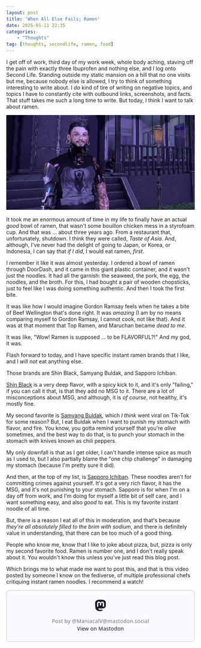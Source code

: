 ```yaml
---
layout: post
title: 'When All Else Fails; Ramen'
date: 2025-01-11 22:35
categories:
    - "Thoughts"
tag: [thoughts, secondlife, ramen, food]
---
```

I get off of work, third day of my work week, whole body aching, staving off the pain with exactly three Ibuprofen and nothing else, and I log onto Second Life. Standing outside my static mansion on a hill that no one visits but me, because nobody else is allowed, I try to think of something interesting to write about. I *do* kind of tire of writing on negative topics, and topics I have to constantly cite with outbound links, screenshots, and facts. That stuff takes me such a long time to write. But today, I think I want to talk about ramen.

<img src="/img/posts/ramen/Screenshot from 2025-01-11 22-35-02.png">

It took me an enormous amount of time in my life to finally have an actual *good* bowl of ramen, that wasn't some bouillon chicken mess in a styrofoam cup. And that was ... about three years ago. From a restaurant that, unfortunately, shutdown. I think they were called, *Taste of Asia*. And, although, I've never had the delight of going to Japan, or Korea, or Indonesia, I can say that *if I did*, I would eat ramen, *first*.

I remember it like it was almost yesterday. I ordered a bowl of ramen through DoorDash, and it came in this giant plastic container, and it wasn't just the noodles. It had all the garnish: the seaweed, the pork, the egg, the noodles, and the broth. For this, I had bought a pair of wooden chopsticks, just to feel like I was doing something authentic. And then I took the first bite.

It was like how I would imagine Gordon Ramsay feels when he takes a bite of Beef Wellington that's done right. It was *amazing* (I am by no means comparing myself to Gordon Ramsay, I cannot cook, not like that). And it was at that moment that Top Ramen, and Maruchan became *dead to me*.

It was like, "Wow! Ramen is supposed ... to be FLAVORFUL?!" And my god, it was.

Flash forward to today, and I have specific instant ramen brands that I like, and I *will not* eat anything else. 

Those brands are Shin Black, Samyang Buldak, and Sapporo Ichiban.

<a href="https://www.amazon.com/Nongshim-Premium-Instant-Vegetables-Microwaveable/dp/B00BEIKRBY?crid=2RE7NPU9EHR9K&dib=eyJ2IjoiMSJ9.xHXapwCC-Pv1Rkl5NuAhr0c8kYwdRXFVhgSX-3UMw0Wnvc9qqQeRxHo7Os5h8UClrR95R2fnI59DCUvniIQ92ulpZNCh3gDHVS-XQcu7YgRoNxd-_DU4JTEKQvlF-znZx7qEpJOyey2WqvqmL8nqYSsGfpEBBZEPVnJjzicej_ObtMyjtjr4P8nlSscijr37CgwE79hgwNbwG06SKq77-KOi53SrAKlTv61lh5M15HuamGc8W2yCAWjCEs77oKA0Dp6atgNk01_BB71fBfjUpt0hRfDGzwi4pfS1VvDHLviVyWwmp32otbymQ9ApZHoxaRgMpuB8k1zVlF-JCBVzf9EQKh49UT3fxxbxodlmZnSEL1o00hLvn3AYoJTxgER2Bg4Os61GXeBN08gSxkk05zJ8DrDq5eIi5c9brGmIZ5t1VYe6j-IEpYTIFxVXbxqK.lcdRf5LTMCSCsoWYfPlylZYKYyhJLOodMyNpt1vj4Yo&dib_tag=se&keywords=shin%2Bblack%2Bramen&qid=1736653783&rdc=1&sprefix=shin%2Bblack%2Bramen%2Caps%2C160&sr=8-1&th=1" target="_blank">Shin Black</a> is a very deep flavor, with a spicy kick to it, and it's only "failing," if you can call it that, is that they add no MSG to it. There are a lot of misconceptions about MSG, and although, it is *of course*, not healthy, it's mostly fine.

My second favorite is <a href="https://www.amazon.com/Samyang-Chicken-Stir-Fried-Instant-Carbonara/dp/B0C85RZWP3?crid=131JM9EPLBZT8&dib=eyJ2IjoiMSJ9.6A_Wx8Fgg5bqODsI4eTvqrnOGnYuDJutso-YGIlKV0s-sFrFLP5UYlj2Q157ri2xOEtloVA0pXoesaHFZIOJGnM6Qr9M5M85HMwI19KhZfcZXkQpyBAdY-jQF2o8VelyMl5jFmdPdaLXNc80P0u7-ur2ehMJd33qrE_w-Gq5VGluynQOpRJcvL-dlttRjmQUcA4G1TRW4R6-hZlZlQMcrK1HuVfiz_4HgragJ_0E2NkFOI8UlEpIzzhN-vnw8eapvY05aLJW5FWec81mK5cMUyw-yLrr8gDGU88ZGjDBZLg.MIN95VxYZgR_yZ4f6sLG8mY65sCrmJCVgldhPx1qc-4&dib_tag=se&keywords=buldak+ramen&qid=1736653938&sprefix=buldack+rame%2Caps%2C107&sr=8-1" target="_blank">Samyang Buldak</a>, which *I think* went viral on Tik-Tok for some reason? But, I eat Buldak when I want to punish my stomach with flavor, and fire. You know, you gotta remind yourself that you're *alive* sometimes, and the best way to do that, is to punch your stomach in the stomach with knives known as chili peppers.

My only downfall is that as I get older, I can't handle intense spice as much as I used to, but I also partially blame the "one chip challenge" in damaging my stomach (because I'm pretty sure it did).

And then, at the top of my list, is <a href="https://www.amazon.com/Sapporo-Ichiban-Ramen-Noodles-Original/dp/B00N3K2I7C?crid=38KAYZH9AQS00&dib=eyJ2IjoiMSJ9.q27X2atTczpdkfJHBSaPeKqPahqyU_Pjj15jmlHLcD0q3jXsg6MvZcPik47MPIk7qU_NElfaZ-cuOt2Zk0QbpjUMMKUP7oCKYiKKEqaONMH7TuIkKu7LzBkTT0pkJBm_FVMlQNbcWL5Hbu1F7Euz9n0KTfGfl5cYY_2tm2pYX2W-NnogOSV39jYWm3nhZl03egJXc6gdSbkiNUDNQhODxmNXrofOxT5qh_Dsycav_8hYn8UfnhoFMdqhXFVuBooCWb-anKczlJ8qxcRCLxFsnUeQIylv4cLSlp7ieuKvZ5nvvOqQc2g1rPZtZhD_ULES18ceF83Qkzzl0I4F-XeH2sL7E0qh9pb_bSy4APnhCw9dzs1zWCYCwZ5USa8mWzOQA0jtSsrmOUSJPP_-g_2bfcroWmNnuSD3PIhjSxx6mP9N6Vrt1N62U_qT9nRk_-A7.bKFf-8TaiM8U2_kL0nIb71K88IV6QX64sMXkZqnJ3gQ&dib_tag=se&keywords=sapporo%2Bichiban%2Bramen&qid=1736654126&rdc=1&sprefix=sappora%2Bic%2Caps%2C115&sr=8-1&th=1" target="_blank">Sapporo Ichiban</a>. These noodles aren't for committing crimes against yourself. It's got a very rich flavor, it has the MSG, and it's not punishing to your stomach. Sapporo is for when I'm on a day off from work, and I'm doing for myself a little bit of self care, and I want something easy, and also *good* to eat. This is my favorite instant noodle of all time.

But, there is a reason I eat all of this in moderation, and that's because *they're all absolutely filled to the brim with sodium*, and there is definitely value in understanding, that there can be too much of a good thing.

People who know me, know that I like to joke about pizza, but, pizza is only my second favorite food. Ramen is number one, and I don't really speak about it. You wouldn't know this unless you've just read this blog post.

Which brings me to what made me want to post this, and that is this video posted by someone I know on the fediverse, of multiple professional chefs critiquing instant ramen noodles. I recommend a watch!

<blockquote class="mastodon-embed" data-embed-url="https://mastodon.social/@ManiacalV/113813166547141709/embed" style="background: #FCF8FF; border-radius: 8px; border: 1px solid #C9C4DA; margin: 0; max-width: 540px; min-width: 270px; overflow: hidden; padding: 0;"> <a href="https://mastodon.social/@ManiacalV/113813166547141709" target="_blank" style="align-items: center; color: #1C1A25; display: flex; flex-direction: column; font-family: system-ui, -apple-system, BlinkMacSystemFont, 'Segoe UI', Oxygen, Ubuntu, Cantarell, 'Fira Sans', 'Droid Sans', 'Helvetica Neue', Roboto, sans-serif; font-size: 14px; justify-content: center; letter-spacing: 0.25px; line-height: 20px; padding: 24px; text-decoration: none;"> <svg xmlns="http://www.w3.org/2000/svg" xmlns:xlink="http://www.w3.org/1999/xlink" width="32" height="32" viewBox="0 0 79 75"><path d="M74.7135 16.6043C73.6199 8.54587 66.5351 2.19527 58.1366 0.964691C56.7196 0.756754 51.351 0 38.9148 0H38.822C26.3824 0 23.7135 0.756754 22.2966 0.964691C14.1319 2.16118 6.67571 7.86752 4.86669 16.0214C3.99657 20.0369 3.90371 24.4888 4.06535 28.5726C4.29578 34.4289 4.34049 40.275 4.877 46.1075C5.24791 49.9817 5.89495 53.8251 6.81328 57.6088C8.53288 64.5968 15.4938 70.4122 22.3138 72.7848C29.6155 75.259 37.468 75.6697 44.9919 73.971C45.8196 73.7801 46.6381 73.5586 47.4475 73.3063C49.2737 72.7302 51.4164 72.086 52.9915 70.9542C53.0131 70.9384 53.0308 70.9178 53.0433 70.8942C53.0558 70.8706 53.0628 70.8445 53.0637 70.8179V65.1661C53.0634 65.1412 53.0574 65.1167 53.0462 65.0944C53.035 65.0721 53.0189 65.0525 52.9992 65.0371C52.9794 65.0218 52.9564 65.011 52.9318 65.0056C52.9073 65.0002 52.8819 65.0003 52.8574 65.0059C48.0369 66.1472 43.0971 66.7193 38.141 66.7103C29.6118 66.7103 27.3178 62.6981 26.6609 61.0278C26.1329 59.5842 25.7976 58.0784 25.6636 56.5486C25.6622 56.5229 25.667 56.4973 25.6775 56.4738C25.688 56.4502 25.7039 56.4295 25.724 56.4132C25.7441 56.397 25.7678 56.3856 25.7931 56.3801C25.8185 56.3746 25.8448 56.3751 25.8699 56.3816C30.6101 57.5151 35.4693 58.0873 40.3455 58.086C41.5183 58.086 42.6876 58.086 43.8604 58.0553C48.7647 57.919 53.9339 57.6701 58.7591 56.7361C58.8794 56.7123 58.9998 56.6918 59.103 56.6611C66.7139 55.2124 73.9569 50.665 74.6929 39.1501C74.7204 38.6967 74.7892 34.4016 74.7892 33.9312C74.7926 32.3325 75.3085 22.5901 74.7135 16.6043ZM62.9996 45.3371H54.9966V25.9069C54.9966 21.8163 53.277 19.7302 49.7793 19.7302C45.9343 19.7302 44.0083 22.1981 44.0083 27.0727V37.7082H36.0534V27.0727C36.0534 22.1981 34.124 19.7302 30.279 19.7302C26.8019 19.7302 25.0651 21.8163 25.0617 25.9069V45.3371H17.0656V25.3172C17.0656 21.2266 18.1191 17.9769 20.2262 15.568C22.3998 13.1648 25.2509 11.9308 28.7898 11.9308C32.8859 11.9308 35.9812 13.492 38.0447 16.6111L40.036 19.9245L42.0308 16.6111C44.0943 13.492 47.1896 11.9308 51.2788 11.9308C54.8143 11.9308 57.6654 13.1648 59.8459 15.568C61.9529 17.9746 63.0065 21.2243 63.0065 25.3172L62.9996 45.3371Z" fill="currentColor"/></svg> <div style="color: #787588; margin-top: 16px;">Post by @ManiacalV@mastodon.social</div> <div style="font-weight: 500;">View on Mastodon</div> </a> </blockquote> <script data-allowed-prefixes="https://mastodon.social/" async src="https://mastodon.social/embed.js"></script>